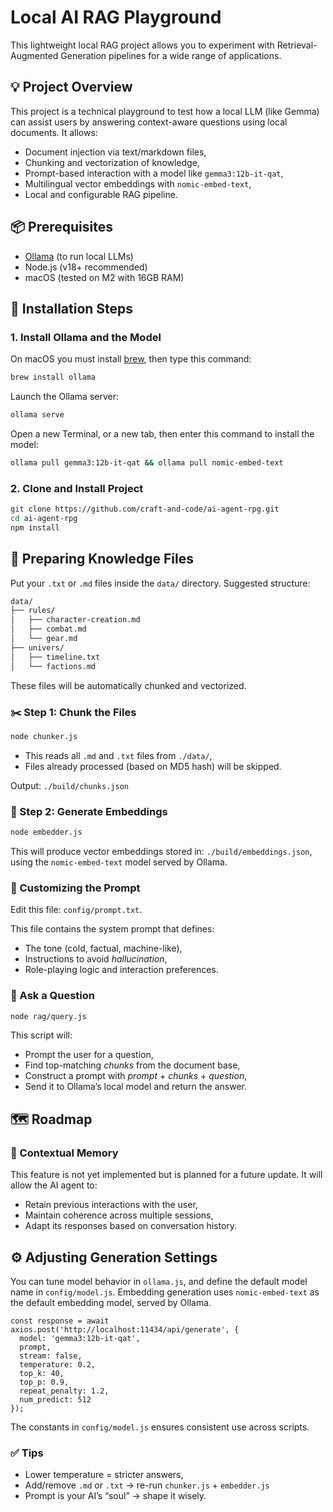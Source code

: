 # Local AI RAG Playground

This lightweight local RAG project allows you to experiment with Retrieval-Augmented Generation pipelines for a wide range of applications.

## 💡 Project Overview

This project is a technical playground to test how a local LLM (like Gemma) can assist users by answering context-aware questions using local documents. It allows:

- Document injection via text/markdown files,
- Chunking and vectorization of knowledge,
- Prompt-based interaction with a model like `gemma3:12b-it-qat`,
- Multilingual vector embeddings with `nomic-embed-text`,
- Local and configurable RAG pipeline.

## 📦 Prerequisites

- [Ollama](https://ollama.com) (to run local LLMs)
- Node.js (v18+ recommended)
- macOS (tested on M2 with 16GB RAM)

## 🚀 Installation Steps

### 1. Install Ollama and the Model

On macOS you must install [brew](https://brew.sh/), then type this command:

```bash
brew install ollama
```

Launch the Ollama server:

```bash
ollama serve
```

Open a new Terminal, or a new tab, then enter this command to install the model:

```bash
ollama pull gemma3:12b-it-qat && ollama pull nomic-embed-text
```

### 2. Clone and Install Project

```bash
git clone https://github.com/craft-and-code/ai-agent-rpg.git
cd ai-agent-rpg
npm install
```

## 🧠 Preparing Knowledge Files

Put your `.txt` or `.md` files inside the `data/` directory. Suggested structure:

```bash
data/
├── rules/
│   ├── character-creation.md
│   ├── combat.md
│   └── gear.md
├── univers/
│   ├── timeline.txt
│   └── factions.md
```

These files will be automatically chunked and vectorized.

### ✂️ Step 1: Chunk the Files

```bash
node chunker.js
```

- This reads all `.md` and `.txt` files from `./data/`,
- Files already processed (based on MD5 hash) will be skipped.

Output: `./build/chunks.json`

### 🔢 Step 2: Generate Embeddings

```bash
node embedder.js
```

This will produce vector embeddings stored in: `./build/embeddings.json`, using the `nomic-embed-text` model served by Ollama.

### 🧾 Customizing the Prompt

Edit this file: `config/prompt.txt`.

This file contains the system prompt that defines:

- The tone (cold, factual, machine-like),
- Instructions to avoid *hallucination*,
- Role-playing logic and interaction preferences.

### 🤖 Ask a Question

```bash
node rag/query.js
```

This script will:

- Prompt the user for a question,
- Find top-matching *chunks* from the document base,
- Construct a prompt with *prompt* + *chunks* + *question*,
- Send it to Ollama’s local model and return the answer.

## 🗺️ Roadmap

### 🔄 Contextual Memory

This feature is not yet implemented but is planned for a future update. It will allow the AI agent to:

- Retain previous interactions with the user,
- Maintain coherence across multiple sessions,
- Adapt its responses based on conversation history.

## ⚙️ Adjusting Generation Settings

You can tune model behavior in `ollama.js`, and define the default model name in `config/model.js`.
Embedding generation uses `nomic-embed-text` as the default embedding model, served by Ollama.

```
const response = await axios.post('http://localhost:11434/api/generate', {
  model: 'gemma3:12b-it-qat',
  prompt,
  stream: false,
  temperature: 0.2,
  top_k: 40,
  top_p: 0.9,
  repeat_penalty: 1.2,
  num_predict: 512
});
```

The constants in `config/model.js` ensures consistent use across scripts.

### ✅ Tips

- Lower temperature = stricter answers,
- Add/remove `.md` or `.txt` → re-run `chunker.js` + `embedder.js`
- Prompt is your AI’s “soul” → shape it wisely.
